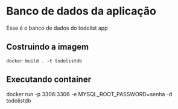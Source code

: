 # Banco de dados da aplicação

Esse é o banco de dados do todolist app

## Costruindo a imagem

```
docker build . -t todolistdb
```

## Executando container 

docker run -p 3306:3306 -e MYSQL_ROOT_PASSWORD=senha -d todolistdb
